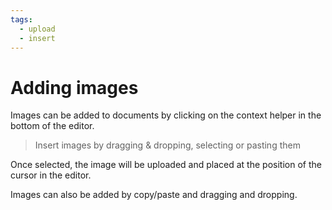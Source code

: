 ```yaml
---
tags:
  - upload
  - insert
---
```


# Adding images

Images can be added to documents by clicking on the context helper in the bottom of the editor.

> Insert images by dragging & dropping, selecting or pasting them

Once selected, the image will be uploaded and placed at the position of the cursor in the editor.

Images can also be added by copy/paste and dragging and dropping.
